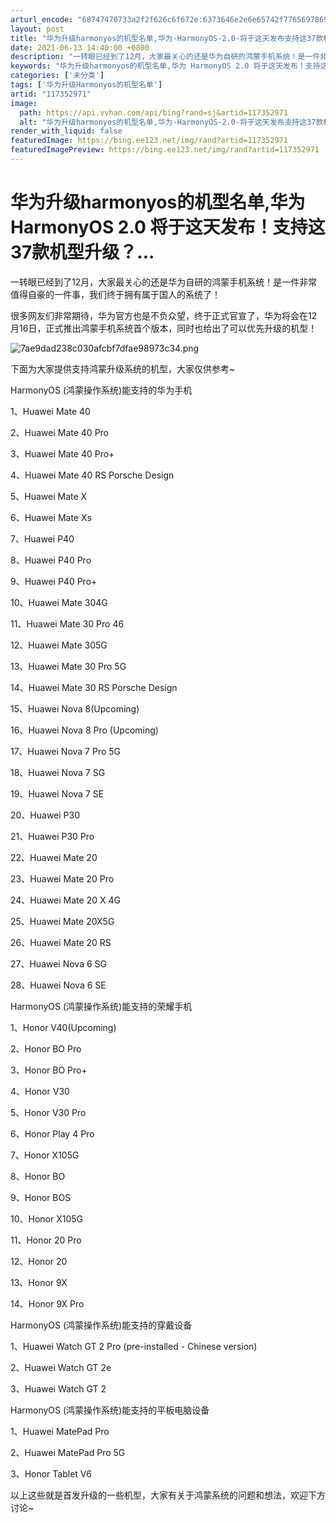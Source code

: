 ```yaml
---
arturl_encode: "68747470733a2f2f626c6f672e:6373646e2e6e65742f77656978696e5f33303837373734312f:61727469636c652f64657461696c732f313137333532393731"
layout: post
title: "华为升级harmonyos的机型名单,华为-HarmonyOS-2.0-将于这天发布支持这37款机型升级..."
date: 2021-06-13 14:40:00 +0800
description: "一转眼已经到了12月，大家最关心的还是华为自研的鸿蒙手机系统！是一件非常值得自豪的一件事，我们终于拥"
keywords: "华为升级harmonyos的机型名单,华为 HarmonyOS 2.0 将于这天发布！支持这37款机型升级？..."
categories: ['未分类']
tags: ['华为升级Harmonyos的机型名单']
artid: "117352971"
image:
  path: https://api.vvhan.com/api/bing?rand=sj&artid=117352971
  alt: "华为升级harmonyos的机型名单,华为-HarmonyOS-2.0-将于这天发布支持这37款机型升级..."
render_with_liquid: false
featuredImage: https://bing.ee123.net/img/rand?artid=117352971
featuredImagePreview: https://bing.ee123.net/img/rand?artid=117352971
---
```


# 华为升级harmonyos的机型名单,华为 HarmonyOS 2.0 将于这天发布！支持这37款机型升级？...

一转眼已经到了12月，大家最关心的还是华为自研的鸿蒙手机系统！是一件非常值得自豪的一件事，我们终于拥有属于国人的系统了！

很多网友们非常期待，华为官方也是不负众望，终于正式官宣了，华为将会在12月16日，正式推出鸿蒙手机系统首个版本，同时也给出了可以优先升级的机型！

![7ae9dad238c030afcbf7dfae98973c34.png](https://i-blog.csdnimg.cn/blog_migrate/a6e1dbec2240d4e856e6bc96c15a5379.jpeg)

下面为大家提供支持鸿蒙升级系统的机型，大家仅供参考~

HarmonyOS (鸿蒙操作系统)能支持的华为手机

1、Huawei Mate 40

2、Huawei Mate 40 Pro

3、Huawei Mate 40 Pro+

4、Huawei Mate 40 RS Porsche Design

5、Huawei Mate X

6、Huawei Mate Xs

7、Huawei P40

8、Huawei P40 Pro

9、Huawei P40 Pro+

10、Huawei Mate 304G

11、Huawei Mate 30 Pro 46

12、Huawei Mate 305G

13、Huawei Mate 30 Pro 5G

14、Huawei Mate 30 RS Porsche Design

15、Huawei Nova 8(Upcoming)

16、Huawei Nova 8 Pro (Upcoming)

17、Huawei Nova 7 Pro 5G

18、Huawei Nova 7 SG

19、Huawei Nova 7 SE

20、Huawei P30

21、Huawei P30 Pro

22、Huawei Mate 20

23、Huawei Mate 20 Pro

24、Huawei Mate 20 X 4G

25、Huawei Mate 20X5G

26、Huawei Mate 20 RS

27、Huawei Nova 6 SG

28、Huawei Nova 6 SE

HarmonyOS (鸿蒙操作系统)能支持的荣耀手机

1、Honor V40(Upcoming)

2、Honor BO Pro

3、Honor BO Pro+

4、Honor V30

5、Honor V30 Pro

6、Honor Play 4 Pro

7、Honor X105G

8、Honor BO

9、Honor BOS

10、Honor X105G

11、Honor 20 Pro

12、Honor 20

13、Honor 9X

14、Honor 9X Pro

HarmonyOS (鸿蒙操作系统)能支持的穿戴设备

1、Huawei Watch GT 2 Pro (pre-installed - Chinese version)

2、Huawei Watch GT 2e

3、Huawei Watch GT 2

HarmonyOS (鸿蒙操作系统)能支持的平板电脑设备

1、Huawei MatePad Pro

2、Huawei MatePad Pro 5G

3、Honor Tablet V6

以上这些就是首发升级的一些机型，大家有关于鸿蒙系统的问题和想法，欢迎下方讨论~